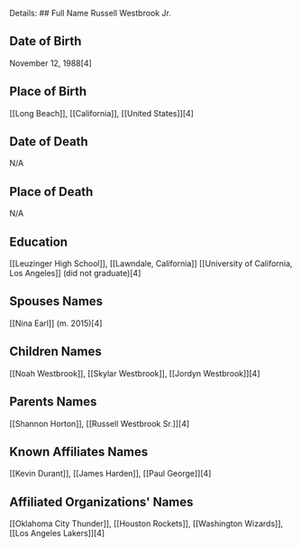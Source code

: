 Details: ## Full Name
Russell Westbrook Jr.

## Date of Birth
November 12, 1988[4]

## Place of Birth
[[Long Beach]], [[California]], [[United States]][4]

## Date of Death
N/A

## Place of Death
N/A

## Education
[[Leuzinger High School]], [[Lawndale, California]]
[[University of California, Los Angeles]] (did not graduate)[4]

## Spouses Names
[[Nina Earl]] (m. 2015)[4]

## Children Names
[[Noah Westbrook]], [[Skylar Westbrook]], [[Jordyn Westbrook]][4]

## Parents Names
[[Shannon Horton]], [[Russell Westbrook Sr.]][4]

## Known Affiliates Names
[[Kevin Durant]], [[James Harden]], [[Paul George]][4]

## Affiliated Organizations' Names
[[Oklahoma City Thunder]], [[Houston Rockets]], [[Washington Wizards]], [[Los Angeles Lakers]][4]

